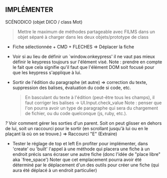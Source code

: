IMPLÉMENTER
-----------

SCÉNODICO (objet DICO / class Mot)
  > Mettre le maximum de méthodes partageable avec FILMS dans un objet séparé
    à charger dans les deux objets/prototype de class
    

- Fiche sélectionnée + CMD + FLECHES => Déplacer la fiche

- Voir si au lieu de définir un `window.onkeypress' il ne vaut pas mieux définir
  le keypress toujours sur l'élément visé. Note : prendre en compte le fait que
  cela signifie qu'il faut que l'élément DOM soit focusé pour que les keypress
  s'applique à lui.
  
- Sortir de l'édition du paragraphe (et autre) => correction du texte, suppression
  des balises, évaluation du code si code, etc.
  > En basculant du texte à l'édition (peut-être tous les champs), il faut
    corriger les balises
    -> UI.Input.check_value
    Note&nbsp;: penser que l'on pourra avoir un type de paragraphe qui sera
    du chargement de fichier, ou du code quelconque (js, ruby, etc.).


*?* Voir comment gérer les sorties d'un parent. Soit on peut glisser en
  dehors de lui, soit un raccourci pour le sortir (en scrollant jusqu'à lui
  ou en le plaçant là où on se trouve.)
  => Raccourci "E" (Extraire)

* Tester le réglage de top et left
  En profiter pour implémenter, dans 'create' ou 'built' l'appel à une méthode
  qui placera une fiche à un endroit précis sans écraser une autre fiche (donc
  l'idée de "place libre" aka `free_space')
  Noter que cet emplacement pourra avoir été déterminé par le déplacement d'un
  des outils pour créer une fiche (qui aura été déplacé à un endroit particulier)